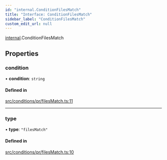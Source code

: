 ```yaml
---
id: "internal.ConditionFilesMatch"
title: "Interface: ConditionFilesMatch"
sidebar_label: "ConditionFilesMatch"
custom_edit_url: null
---
```


[internal](../modules/internal.md).ConditionFilesMatch

## Properties

### condition

• **condition**: `string`

#### Defined in

[src/conditions/pr/filesMatch.ts:11](https://github.com/Resnovas/smartcloud/blob/b91f5b4/src/conditions/pr/filesMatch.ts#L11)

___

### type

• **type**: ``"filesMatch"``

#### Defined in

[src/conditions/pr/filesMatch.ts:10](https://github.com/Resnovas/smartcloud/blob/b91f5b4/src/conditions/pr/filesMatch.ts#L10)
